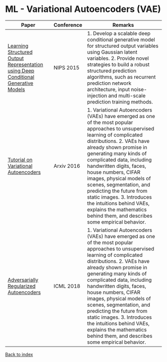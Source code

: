 # ML - Variational Autoencoders (VAE)
|Paper|Conference|Remarks
|--|--|--|
|[Learning Structured Output Representation using Deep Conditional Generative Models](https://papers.nips.cc/paper/5423-generative-adversarial-nets.pdf)|NIPS 2015|1. Develop a scalable deep conditional generative model for structured output variables using Gaussian latent variables. 2. Provide novel strategies to build a robust structured prediction algorithms, such as recurrent prediction network architecture, input noise-injection and multi-scale prediction training methods.|
|[Tutorial on Variational Autoencoders](https://arxiv.org/pdf/1606.05908)|Arxiv 2016|1. Variational Autoencoders (VAEs) have emerged as one of the most popular approaches to unsupervised learning of complicated distributions. 2. VAEs have already shown promise in generating many kinds of complicated data, including handwritten digits, faces, house numbers, CIFAR images, physical models of scenes, segmentation, and predicting the future from static images. 3. Introduces the intuitions behind VAEs, explains the mathematics behind them, and describes some empirical behavior.|
|[Adversarially Regularized Autoencoders](https://arxiv.org/pdf/1706.04223)|ICML 2018|1. Variational Autoencoders (VAEs) have emerged as one of the most popular approaches to unsupervised learning of complicated distributions. 2. VAEs have already shown promise in generating many kinds of complicated data, including handwritten digits, faces, house numbers, CIFAR images, physical models of scenes, segmentation, and predicting the future from static images. 3. Introduces the intuitions behind VAEs, explains the mathematics behind them, and describes some empirical behavior.|
[Back to index](../README.md)
<!--stackedit_data:
eyJoaXN0b3J5IjpbLTE3MDYzNTIyMDNdfQ==
-->